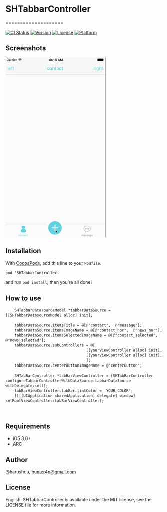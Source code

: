 # SHTabbarController
====================

[![CI Status](http://img.shields.io/travis/@harushuu/SHTabbarController.svg?style=flat)](https://travis-ci.org/@harushuu/SHTabbarController)
[![Version](https://img.shields.io/cocoapods/v/SHTabbarController.svg?style=flat)](http://cocoapods.org/pods/SHTabbarController)
[![License](https://img.shields.io/cocoapods/l/SHTabbarController.svg?style=flat)](http://cocoapods.org/pods/SHTabbarController)
[![Platform](https://img.shields.io/cocoapods/p/SHTabbarController.svg?style=flat)](http://cocoapods.org/pods/SHTabbarController)


## Screenshots
![image](https://github.com/harushuu/SHTabbarController/raw/master/Screenshots.gif)

## Installation

With [CocoaPods](http://cocoapods.org/), add this line to your `Podfile`.

```
pod 'SHTabbarController'
```

and run `pod install`, then you're all done!

## How to use

```objc
    SHTabbarDatasourceModel *tabbarDataSource = [[SHTabbarDatasourceModel alloc] init];

    tabbarDataSource.itemsTitle = @[@"contact",  @"message"];
    tabbarDataSource.itemsImageName = @[@"contact_nor",  @"news_nor"];
    tabbarDataSource.itemsSelectedImageName = @[@"contact_selected",  @"news_selected"];
    tabbarDataSource.subControllers = @[
                                    [[yourViewController alloc] init],
                                    [[yourViewController alloc] init],
                                    ];
    tabbarDataSource.centerButtonImageName = @"centerButton";

    SHTabBarController *tabBarViewController = [SHTabBarController configureTabbarControllerWithDataSource:tabbarDataSource withDelegate:self];
    tabBarViewController.tabBar.tintColor = 'YOUR_COLOR';
    [[[[UIApplication sharedApplication] delegate] window] setRootViewController:tabBarViewController];



```

## Requirements

* iOS 8.0+ 
* ARC

## Author

@harushuu, hunter4n@gmail.com

## License

English: SHTabbarController is available under the MIT license, see the LICENSE file for more information.     
